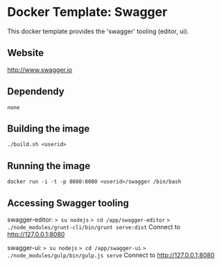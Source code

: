 # Docker Template: Swagger

This docker template provides the 'swagger' tooling (editor, ui).

## Website
http://www.swagger.io

## Dependendy
`none`

## Building the image
`./build.sh <userid>`

## Running the image
`docker run -i -t -p 8080:8080 <userid>/swagger /bin/bash`

## Accessing Swagger tooling
swagger-editor: 
    `> su nodejs`
    `> cd /app/swagger-editor`
    `> ./node_modules/grunt-cli/bin/grunt serve:dist`
    Connect to http://127.0.0.1:8080
    
swagger-ui: 
    `> su nodejs`
    `> cd /app/swagger-ui`
    `> ./node_modules/gulp/bin/gulp.js serve`
    Connect to http://127.0.0.1:8080
